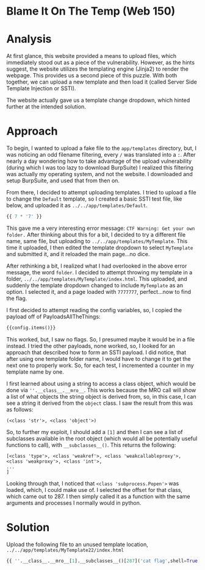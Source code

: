 # Blame It On The Temp (Web 150)

# Analysis
At first glance, this website provided a means to upload files, which immediately stood out as a piece of the vulnerability. However, as the hints suggest, the website utilizes the templating engine (Jinja2) to render the webpage. This provides us a second piece of this puzzle. With both together, we can upload a new template and then load it (called Server Side Template Injection or SSTI).

The website actually gave us a template change dropdown, which hinted further at the intended solution.

# Approach
To begin, I wanted to upload a fake file to the `app/templates` directory, but, I was noticing an odd filename filtering, every `/` was translated into a `:`. After nearly a day wondering how to take advantage of the upload vulnerability (during which I was too lazy to download BurpSuite) I realized this filtering was actually my operating system, and not the website. I downloaded and setup BurpSuite, and used that from then on.

From there, I decided to attempt uploading templates. I tried to upload a file to change the `Default` template, so I created a basic SSTI test file, like below, and uploaded it as `../../app/templates/Default`.
```python
{{ 7 * '7' }}
```
This gave me a very interesting error message: `CTF Warning: Get your own folder.` After thinking about this for a bit, I decided to try a different file name, same file, but uploading to `../../app/templates/MyTemplate`. This time it uploaded, I then edited the template dropdown to select `MyTemplate` and submitted it, and it reloaded the main page...no dice.

After rethinking a bit, I realized what I had overlooked in the above error message, the word `folder`. I decided to attempt throwing my template in a folder, `../../app/templates/MyTemplate/index.html`. This uploaded, and suddenly the template dropdown changed to include `MyTemplate` as an option. I selected it, and a page loaded with `7777777`, perfect...now to find the flag.

I first decided to attempt reading the config variables, so, I copied the payload off of PayloadsAllTheThings:
```python
{{config.items()}}
```
This worked, but, I saw no flags. So, I presumed maybe it would be in a file instead. I tried the other payloads, none worked, so, I looked for an approach that described how to form an SSTI payload. I did notice, that after using one template folder name, I would have to change it to get the next one to properly work. So, for each test, I incremented a counter in my template name by one.

I first learned about using a string to access a class object, which would be done via `''.__class__.__mro__`. This works because the MRO call will show a list of what objects the string object is derived from, so, in this case, I can see a string it derived from the `object` class. I saw the result from this was as follows:
```
(<class 'str'>, <class 'object'>)
```
So, to  further my exploit, I should add a `[1]` and then I can see a list of subclasses available in the root object (which would all be potentially useful functions to call), with `__subclasses__()`. This returns the following:
```
[<class 'type'>, <class 'weakref'>, <class 'weakcallableproxy'>, <class 'weakproxy'>, <class 'int'>,
...
]
```
Looking through that, I noticed that `<class 'subprocess.Popen'>` was loaded, which, I could make use of. I selected the offset for that class, which came out to 287. I then simply called it as a function with the same arguments and processes I normally would in python.

# Solution
Upload the following file to an unused template location, `../../app/templates/MyTemplate22/index.html`
```python
{{ ''.__class__.__mro__[1].__subclasses__()[287]('cat flag',shell=True,stdout=-1).communicate()[0].strip() }}
```
